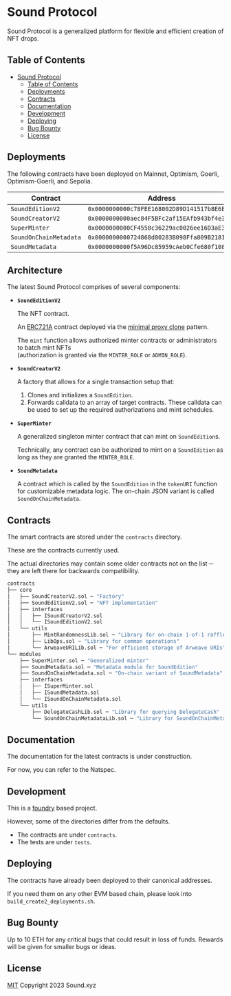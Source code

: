 # Sound Protocol

Sound Protocol is a generalized platform for flexible and efficient creation of NFT drops.

## Table of Contents

- [Sound Protocol](#sound-protocol)
  - [Table of Contents](#table-of-contents)
  - [Deployments](#deployments)
  - [Contracts](#contracts)
  - [Documentation](#documentation)
  - [Development](#development)
  - [Deploying](#deploying)
  - [Bug Bounty](#bug-bounty)
  - [License](#license)

## Deployments

The following contracts have been deployed on Mainnet, Optimism, Goerli, Optimism-Goerli, and Sepolia.

| Contract  |  Address |
|---|---|
| `SoundEditionV2` | `0x0000000000c78FEE168002D89D141517b8E6E0FE`
| `SoundCreatorV2` | `0x0000000000aec84F5BFc2af15EAfb943bf4e3522`
| `SuperMinter` | `0x0000000000CF4558c36229ac0026ee16D3aE35Cd`
| `SoundOnChainMetadata` | `0x0000000000724868d80283B098Ffa809B2181692`
| `SoundMetadata` | `0x0000000000f5A96Dc85959cAeb0Cfe680f108FB5`

## Architecture

The latest Sound Protocol comprises of several components: 

- **`SoundEditionV2`**  

  The NFT contract.

  An [ERC721A](https://github.com/chiru-labs/ERC721A) contract deployed via the [minimal proxy clone](https://eips.ethereum.org/EIPS/eip-1167) pattern.

  The `mint` function allows authorized minter contracts or administrators to batch mint NFTs  
  (authorization is granted via the `MINTER_ROLE` or `ADMIN_ROLE`).

- **`SoundCreatorV2`** 

  A factory that allows for a single transaction setup that:
  1. Clones and initializes a `SoundEdition`.
  2. Forwards calldata to an array of target contracts. These calldata can be used to set up the required authorizations and mint schedules.

- **`SuperMinter`**

  A generalized singleton minter contract that can mint on `SoundEdition`s.

  Technically, any contract can be authorized to mint on a `SoundEdition` as long as they are granted the `MINTER_ROLE`.

- **`SoundMetadata`**

  A contract which is called by the `SoundEdition` in the `tokenURI` function for customizable metadata logic. The on-chain JSON variant is called `SoundOnChainMetadata`.


## Contracts

The smart contracts are stored under the `contracts` directory.

These are the contracts currently used.

The actual directories may contain some older contracts not on the list ─ they are left there for backwards compatibility.

```ml
contracts
├── core
│   ├── SoundCreatorV2.sol ─ "Factory"
│   ├── SoundEditionV2.sol ─ "NFT implementation"
│   ├── interfaces
│   │   ├── ISoundCreatorV2.sol
│   │   └── ISoundEditionV2.sol
│   └── utils
│       ├── MintRandomnessLib.sol ─ "Library for on-chain 1-of-1 raffle"
│       ├── LibOps.sol ─ "Library for common operations"
│       └── ArweaveURILib.sol ─ "For efficient storage of Arweave URIs"
└── modules
    ├── SuperMinter.sol ─ "Generalized minter"
    ├── SoundMetadata.sol ─ "Metadata module for SoundEdition"
    ├── SoundOnChainMetadata.sol ─ "On-chain variant of SoundMetadata"
    ├── interfaces
    │   ├── ISuperMinter.sol
    │   ├── ISoundMetadata.sol
    │   └── ISoundOnChainMetadata.sol
    └── utils
        ├── DelegateCashLib.sol ─ "Library for querying DelegateCash"
        └── SoundOnChainMetadataLib.sol ─ "Library for SoundOnChainMetadata"
```

## Documentation

The documentation for the latest contracts is under construction.

For now, you can refer to the Natspec.

## Development

This is a [foundry](https://getfoundry.sh) based project. 

However, some of the directories differ from the defaults. 

- The contracts are under `contracts`.
- The tests are under `tests`.

## Deploying

The contracts have already been deployed to their canonical addresses.

If you need them on any other EVM based chain, please look into `build_create2_deployments.sh`.

## Bug Bounty

Up to 10 ETH for any critical bugs that could result in loss of funds. Rewards will be given for smaller bugs or ideas.

## License

[MIT](LICENSE) Copyright 2023 Sound.xyz
